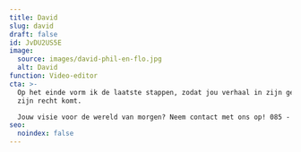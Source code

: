 ```yaml
---
title: David
slug: david
draft: false
id: JvDU2US5E
image:
  source: images/david-phil-en-flo.jpg
  alt: David
function: Video-editor
cta: >-
  Op het einde vorm ik de laatste stappen, zodat jou verhaal in zijn geheel tot
  zijn recht komt.

  Jouw visie voor de wereld van morgen? Neem contact met ons op! 085 - 273 8331
seo:
  noindex: false
---
```

